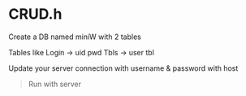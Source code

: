 # CRUD.h

Create a DB named miniW with 2 tables

Tables like
Login -> uid pwd
Tbls -> user tbl

Update your server connection with username & password with host

>Run with server
